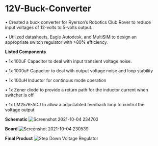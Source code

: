 # 12V-Buck-Converter
•	Created a buck converter for Ryerson’s Robotics Club Rover to reduce input voltages of 12-volts to 5-volts output.

•	Utilized datasheets, Eagle Autodesk, and MultiSIM to design an appropriate switch regulator with >80% efficiency.

**Listed Components**

• 1x 100uF Capacitor to deal with input transient voltage noise.

• 1x 1000uF Capacitor to deal with output voltage noise and loop stability

• 1x 100uH Inductor for continous mode operation

• 1x Zener diode to provide a return path for the inductor current when switcher is off

• 1x LM2576-ADJ to allow a adjustabled feedback loop to control the voltage output

**Schematic**
![Screenshot 2021-10-04 234703](https://user-images.githubusercontent.com/68084112/136661787-9dee80e3-075c-423e-9f7e-225b6b90bb73.png)

**Board**
![Screenshot 2021-10-04 230539](https://user-images.githubusercontent.com/68084112/136661788-4b964c1f-fbf0-4771-99b7-4bf3e159a272.png)

**Final Product**
![Step Down Voltage Regulator](https://user-images.githubusercontent.com/68084112/136661823-7664201f-181e-4888-85c3-fca45a2bcfd9.png)



